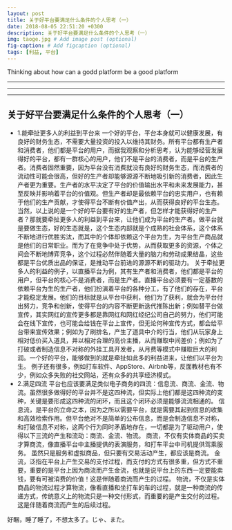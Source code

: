```yaml
---
layout: post
title: 关于好平台要满足什么条件的个人思考（一）
date: 2018-08-05 22:51:20 +0300
description: 关于好平台要满足什么条件的个人思考（一）
img: taoge.jpg # Add image post (optional)
fig-caption: # Add figcaption (optional)
tags: [利益, 平台]
---
```


Thinking about how can a godd platform be a good platform

----------------------------------------------------------------------------------------------------------------------------------------
----------------------------------------------------------------------------------------------------------------------------------------
----------------------------------------------------------------------------------------------------------------------------------------
## 关于好平台要满足什么条件的个人思考（一）

* 1.能牵扯更多人的利益到平台来
一个好的平台，平台本身就可以健康发展，有良好的财务生态，不需要大量投资的投入以维持其财务。所有平台都有生产者和消费者，他们都是平台的用户，而据我观察和分析思考，认为能够经营发展得好的平台，都有一群核心的用户，他们不是平台的消费者，而是平台的生产者。消费者固然重要，因为平台没有消费就没有良好的财务生态，而消费者的流动性可能会很高，但好的生产者却能够源源不断地吸引新的消费者，因此生产者更为重要。生产者的水平决定了平台的价值输出水平和未来发展能力，甚至反映并影响着平台的价值观。但生产者却是最依赖平台的忠实用户，也有赖于他们的生产贡献，才使得平台不断有价值产出，从而获得良好的平台生态。
当然，以上说的是一个好的平台要有好的生产者，但怎样才能获得好的生产者？那就要牵扯更多人的利益到平台来，让他们成为平台的生产者。做平台就是要做生态，好的生态就是，这个生态内部就是个成熟的社会体系，这个体系不断地进行优胜劣汰，而其中的个体却依赖这个平台为生，为平台生产商品就是他们的日常职业。而为了在竞争中处于优势，从而获取更多的资源，个体之间会不断地博弈竞争，这个过程必然伴随着大量的脑力和劳动成果结晶，这些都是平台优质出品的保证，是推动平台前进的源源不断的驱动力。
关于牵扯更多人的利益的例子，以直播平台为例，其有生产者和消费者，他们都是平台的用户，但平台的核心不是消费者，而是生产者。直播平台必须要有一定基数的依赖平台为生的生产者，他们扮演着平台的各种分工，有了他们的存在，平台才能稳定发展。他们的目标就是从平台中获利，他们为了获利，就会为平台付出努力，竞争和创新，使得平台的内容不断更新迭代推陈出新；例如替平台做宣传，其实网红的宣传更多都是靠网红和网红经纪公司自己的努力，他们可能会在线下宣传，也可能会给钱在平台上宣传，但无论何种宣传方式，都会给平台带来宣传效果；例如为了刷排名，产生了道具中介的行当，他们从玩家身上相对低价买入道具，并以相对合理的高价主播，从而赚取中间差价；例如为了打破或者制造信息不对称的外挂工具开发者，从月费等模式中赚取巨大的利润。一个好的平台，能够做到的就是牵扯如此多的利益进来，让他们以平台为生。
例子还有很多，例如打车软件、AppStore、Airbnb等，反面教材也有不少，例如众多失败的社交网站，还有众多的共享经济模式。
* 2.满足四流
平台也应该要满足类似电子商务的四流：信息流、商流、金流、物流。虽然很多做得好的平台并不是这四种流，但实际上他们都是这四种流的变种，关键是要形成这四种流的闭环，而且这个闭环必须是能够流流相通的。
信息流，是平台的立命之本，因为之所以需要平台，就是需要其起到信息的收集和高效检索作用。但平台绝对不是简单的公布信息，而是会制造信息不对称，和打破信息不对称，这两个行为同时矛盾地存在，一切都是为了驱动用户，使得以下三流的产生和流动：商流、金流、物流。
商流，不仅有实体商品的买卖才算商流，像直播平台中主播提供的表演服务，和打车平台中司机提供驾乘服务。 虽然只是服务和虚拟商品，但只要有交易活动产生，都应该是商流。
金流，泛指在平台上产生交易的支付过程，而支付的方式有很多重，但方式不重要，重要的是平台上因为商流而产生金流，也就是说平台上的东西一定要能卖钱，要有可被消费的价值！这是伴随着商流而产生的过程。
物流，不仅是实体商品的物流过程才算物流，像看直播和坐打车的车的过程，就是一种商流的传递方式，传统意义上的物流只是一种交付形式，而重要的是产生交付的过程。这是伴随着商流而产生的后续过程。

好睏，睡了睡了，不想太多了。じゃ、また。
